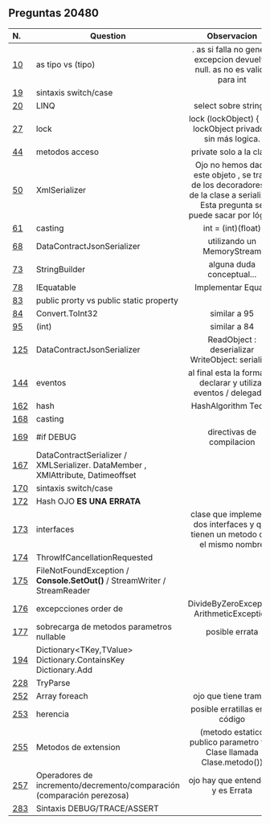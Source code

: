 ## Preguntas **20480**


| N. | Question | Observacion
| :--- | --- | :---:
| [10](./10/) | as tipo vs (tipo) | . as si falla no genera excepcion devuelve null.   as no es valido para int
| [19](./10/)  | sintaxis switch/case
| [20](./20/) | LINQ | select sobre string[]
| [27](./27/readme.md) | lock | lock (lockObject) { .... } lockObject privado y sin más logica.
| [44](./44/) | metodos acceso | private solo a la clase
| [50](./50/) | XmlSerializer | Ojo no hemos dado este objeto , se trata de los decoradores [] de la clase a serializar. Esta pregunta se puede sacar por lógica
| [61](./61/) | casting | int = (int)(float)   
| [68](./68/) | DataContractJsonSerializer | utilizando un MemoryStream   
| [73](./73/) | StringBuilder | alguna duda conceptual...    
| [78](./78/) | IEquatable | Implementar Equals    
| [83](./83/) | public prorty vs public static property |      
| [84](./84/) |  Convert.ToInt32 | similar a 95    
| [95](./95/) | (int) | similar a 84    
| [125](./125/) | DataContractJsonSerializer | ReadObject : deserializar WriteObject: serializar
| [144](./144/) | eventos | al final esta la forma de declarar y utilizar eventos / delegados  
| [162](./162/) | hash  |  HashAlgorithm Teoria
| [168](./168/) | casting |    
| [169](./169/) | #if DEBUG | directivas de compilacion 
| [167](./167)  | DataContractSerializer / XMLSerializer. DataMember , XMlAttribute, Datimeoffset 
| [170](./170/) | sintaxis switch/case |    
| [172](./172/) | Hash  OJO __ES UNA ERRATA__|  
| [173](./173/) | interfaces | clase que implementa dos interfaces y que tienen un metodo con el mismo nombre  
| [174](./174/) | ThrowIfCancellationRequested |   
| [175](./175/) | FileNotFoundException / __Console.SetOut()__ / StreamWriter / StreamReader |   
| [176](./176/) | excepcciones order de | DivideByZeroException  ArithmeticException    
| [177](./177/) | sobrecarga de metodos parametros nullable | posible errata    
| [194](./194/) | Dictionary<TKey,TValue> Dictionary.ContainsKey Dictionary.Add  |     
| [228](./228/) | TryParse |    
| [252](./252/) | Array foreach | ojo que tiene trampa    
| [253](./253/) | herencia |  posible erratillas en el código   
| [255](./255/) | Metodos de extension |  (metodo estatico publico  parametro this Clase  llamada Clase.metodo())
| [257](./257/) | Operadores de incremento/decremento/comparación (comparación perezosa) | ojo hay que entenderlo y es Errata    
| [283](./283/) | Sintaxis DEBUG/TRACE/ASSERT |     













